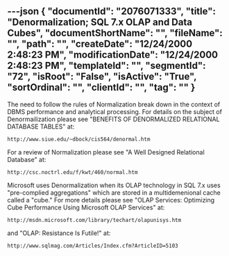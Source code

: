 ---json
{
  "documentId": "2076071333",
  "title": "Denormalization; SQL 7.x OLAP and Data Cubes",
  "documentShortName": "",
  "fileName": "",
  "path": "",
  "createDate": "12/24/2000 2:48:23 PM",
  "modificationDate": "12/24/2000 2:48:23 PM",
  "templateId": "",
  "segmentId": "72",
  "isRoot": "False",
  "isActive": "True",
  "sortOrdinal": "",
  "clientId": "",
  "tag": ""
}
---

The need to follow the rules of Normalization break down in the context of DBMS performance and analytical processing. For details on the subject of Denormailization please see &quot;BENEFITS OF DENORMALIZED RELATIONAL DATABASE TABLES&quot; at:

    http://www.siue.edu/~dbock/cis564/denormal.htm

For a review of Normalization please see &quot;A Well Designed Relational Database&quot; at:

    http://csc.noctrl.edu/f/kwt/460/normal.htm

Microsoft uses Denormalization when its OLAP technology in SQL 7.x uses &quot;pre-complied aggregations&quot; which are stored in a multidemenional cache called a &quot;cube.&quot; For more details please see &quot;OLAP Services: Optimizing Cube Performance Using Microsoft OLAP Services&quot; at:

    http://msdn.microsoft.com/library/techart/olapunisys.htm

and &quot;OLAP: Resistance Is Futile!&quot; at:

    http://www.sqlmag.com/Articles/Index.cfm?ArticleID=5103
